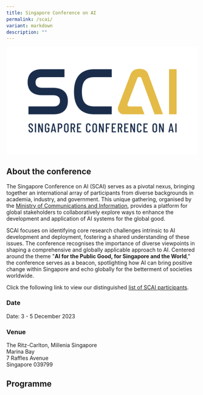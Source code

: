 ```yaml
---
title: Singapore Conference on AI
permalink: /scai/
variant: markdown
description: ""
---
```

![Singapore Conference on AI](/images/Scai/SCAI_001.jpeg)

## About the conference

The Singapore Conference on AI (SCAI) serves as a pivotal nexus, bringing together an international array of participants from diverse backgrounds in academia, industry, and government. This unique gathering, organised by the [Ministry of Communications and Information](https://mci.gov.sg/), provides a platform for global stakeholders to collaboratively explore ways to enhance the development and application of AI systems for the global good.

SCAI focuses on identifying core research challenges intrinsic to AI development and deployment, fostering a shared understanding of these issues. The conference recognises the importance of diverse viewpoints in shaping a comprehensive and globally applicable approach to AI. Centered around the theme "**AI for the Public Good, for Singapore and the World**," the conference serves as a beacon, spotlighting how AI can bring positive change within Singapore and echo globally for the betterment of societies worldwide.

Click the following link to view our distinguished [list of SCAI participants](/scai-participants/).

### Date

Date: 3 - 5 December 2023

### Venue

The Ritz-Carlton, Millenia Singapore<br>
Marina Bay<br>
7 Raffles Avenue<br>
Singapore 039799

## Programme
